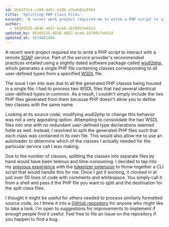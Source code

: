 ```yaml
---
id: de5d73c4-c204-4d5c-b10b-a7eab81a9fb2
title: 'Splitting PHP Class Files'
excerpt: 'A recent work project required me to write a PHP script to interact with a remote SOAP service. The service provider recommended using wsdl2php.'
author:
  - 58305525-d036-4657-bce6-1b7091fe031d
updated_by: 58305525-d036-4657-bce6-1b7091fe031d
updated_at: 1619481464
---
```

A recent work project required me to write a PHP script to interact with a remote [SOAP](http://en.wikipedia.org/wiki/SOAP_(protocol) "SOAP - Wikipedia, the free encyclopedia") service. Part of the service provider's recommended practices entailed using a slightly dated software package called [wsdl2php](http://sourceforge.net/projects/wsdl2php/ "wsdl2php | Get wsdl2php at SourceForge.net"), which generates a single PHP file containing classes corresponding to all user-defined types from a specified [WSDL](http://en.wikipedia.org/wiki/Web_Services_Description_Language "Web Services Description Language - Wikipedia, the free encyclopedia") file.

The issue I ran into was due to all the generated PHP classes being housed in a single file. I had to process two WSDL files that had several identical user-defined types in common. As a result, I couldn't simply include the two PHP files generated from them because PHP doesn't allow you to define two classes with the same name.

Looking at its source code, modifying wsdl2php to change this behavior was not a very appealing option. Attempting to consolidate the two WSDL files into one with no redundant user-defined type declarations seemed futile as well. Instead, I resolved to split the generated PHP files such that each class was contained in its own file. This would also allow me to use an autoloader to determine which of the classes I actually needed for the particular service call I was making.

Due to the number of classes, splitting the classes into separate files by hand would have been tedious and time-consuming. I decided to tap into my [previous experience](http://web.archive.org/web/20130407195422/http://blueparabola.com/blog/coding-standard-analysis-using-phpcodesniffer "Coding Standard Analysis using PHP_CodeSniffer | Blue Parabola, LLC") with the [tokenizer extension](http://php.net/tokenizer "PHP: Tokenizer - Manual") to throw together a CLI script that would handle this for me. Once I got it working, it clocked in at just over 50 lines of code with comments and whitespace. You simply call it from a shell and pass it the PHP file you want to split and the destination for the split class files.

I thought it might be useful for others needed to process similarly formatted source code, so I threw it into a [GitHub repository](https://github.com/elazar/php-class-splitter/blob/master/php-class-splitter.php "php-class-splitter.php at master from elazar's php-class-splitter - GitHub") for anyone who might like to take a look. I'm open to suggestions for improvements to implement if enough people find it useful. Feel free to file an issue on the repository if you happen to find a bug.
